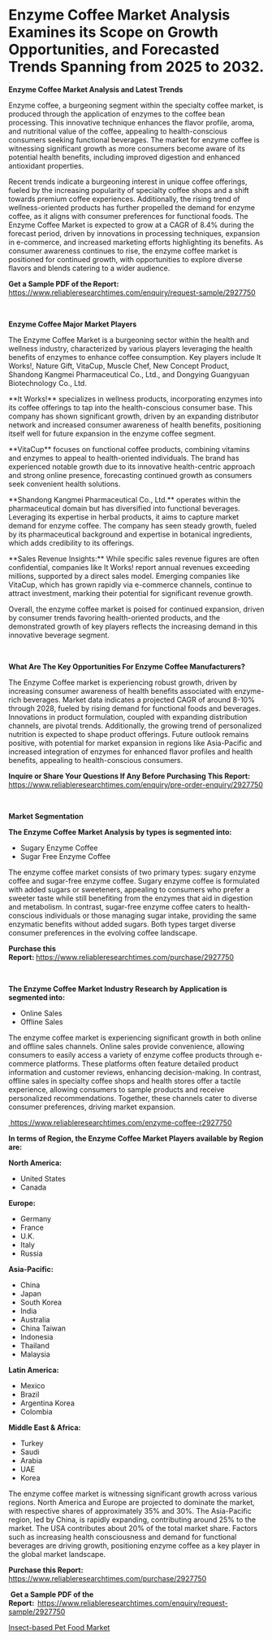 <p><h1>Enzyme Coffee Market Analysis Examines its Scope on Growth Opportunities, and Forecasted Trends Spanning from 2025 to 2032.</h1></p><p><strong>Enzyme Coffee Market Analysis and Latest Trends</strong></p>
<p><p>Enzyme coffee, a burgeoning segment within the specialty coffee market, is produced through the application of enzymes to the coffee bean processing. This innovative technique enhances the flavor profile, aroma, and nutritional value of the coffee, appealing to health-conscious consumers seeking functional beverages. The market for enzyme coffee is witnessing significant growth as more consumers become aware of its potential health benefits, including improved digestion and enhanced antioxidant properties.</p><p>Recent trends indicate a burgeoning interest in unique coffee offerings, fueled by the increasing popularity of specialty coffee shops and a shift towards premium coffee experiences. Additionally, the rising trend of wellness-oriented products has further propelled the demand for enzyme coffee, as it aligns with consumer preferences for functional foods. The Enzyme Coffee Market is expected to grow at a CAGR of 8.4% during the forecast period, driven by innovations in processing techniques, expansion in e-commerce, and increased marketing efforts highlighting its benefits. As consumer awareness continues to rise, the enzyme coffee market is positioned for continued growth, with opportunities to explore diverse flavors and blends catering to a wider audience.</p></p>
<p><strong>Get a Sample PDF of the Report:&nbsp;</strong> <a href="https://www.reliableresearchtimes.com/enquiry/request-sample/2927750?utm_campaign=2220&utm_medium=2&utm_source=Github&utm_content=ia&utm_term=12032025&utm_id=enzyme-coffee">https://www.reliableresearchtimes.com/enquiry/request-sample/2927750</a></p>
<p>&nbsp;</p>
<p><strong>Enzyme Coffee Major Market Players</strong></p>
<p><p>The Enzyme Coffee Market is a burgeoning sector within the health and wellness industry, characterized by various players leveraging the health benefits of enzymes to enhance coffee consumption. Key players include It Works!, Nature Gift, VitaCup, Muscle Chef, New Concept Product, Shandong Kangmei Pharmaceutical Co., Ltd., and Dongying Guangyuan Biotechnology Co., Ltd.</p><p>**It Works!** specializes in wellness products, incorporating enzymes into its coffee offerings to tap into the health-conscious consumer base. This company has shown significant growth, driven by an expanding distributor network and increased consumer awareness of health benefits, positioning itself well for future expansion in the enzyme coffee segment.</p><p>**VitaCup** focuses on functional coffee products, combining vitamins and enzymes to appeal to health-oriented individuals. The brand has experienced notable growth due to its innovative health-centric approach and strong online presence, forecasting continued growth as consumers seek convenient health solutions.</p><p>**Shandong Kangmei Pharmaceutical Co., Ltd.** operates within the pharmaceutical domain but has diversified into functional beverages. Leveraging its expertise in herbal products, it aims to capture market demand for enzyme coffee. The company has seen steady growth, fueled by its pharmaceutical background and expertise in botanical ingredients, which adds credibility to its offerings.</p><p>**Sales Revenue Insights:** While specific sales revenue figures are often confidential, companies like It Works! report annual revenues exceeding millions, supported by a direct sales model. Emerging companies like VitaCup, which has grown rapidly via e-commerce channels, continue to attract investment, marking their potential for significant revenue growth.</p><p>Overall, the enzyme coffee market is poised for continued expansion, driven by consumer trends favoring health-oriented products, and the demonstrated growth of key players reflects the increasing demand in this innovative beverage segment.</p></p>
<p>&nbsp;</p>
<p><strong>What Are The Key Opportunities For Enzyme Coffee Manufacturers?</strong></p>
<p><p>The Enzyme Coffee market is experiencing robust growth, driven by increasing consumer awareness of health benefits associated with enzyme-rich beverages. Market data indicates a projected CAGR of around 8-10% through 2028, fueled by rising demand for functional foods and beverages. Innovations in product formulation, coupled with expanding distribution channels, are pivotal trends. Additionally, the growing trend of personalized nutrition is expected to shape product offerings. Future outlook remains positive, with potential for market expansion in regions like Asia-Pacific and increased integration of enzymes for enhanced flavor profiles and health benefits, appealing to health-conscious consumers.</p></p>
<p><strong>Inquire or Share Your Questions If Any Before Purchasing This Report:</strong> <a href="https://www.reliableresearchtimes.com/enquiry/pre-order-enquiry/2927750?utm_campaign=2220&utm_medium=2&utm_source=Github&utm_content=ia&utm_term=12032025&utm_id=enzyme-coffee">https://www.reliableresearchtimes.com/enquiry/pre-order-enquiry/2927750</a></p>
<p>&nbsp;</p>
<p><strong>Market Segmentation</strong></p>
<p><strong>The Enzyme Coffee Market Analysis by types is segmented into:</strong></p>
<p><ul><li>Sugary Enzyme Coffee</li><li>Sugar Free Enzyme Coffee</li></ul></p>
<p><p>The enzyme coffee market consists of two primary types: sugary enzyme coffee and sugar-free enzyme coffee. Sugary enzyme coffee is formulated with added sugars or sweeteners, appealing to consumers who prefer a sweeter taste while still benefiting from the enzymes that aid in digestion and metabolism. In contrast, sugar-free enzyme coffee caters to health-conscious individuals or those managing sugar intake, providing the same enzymatic benefits without added sugars. Both types target diverse consumer preferences in the evolving coffee landscape.</p></p>
<p><strong>Purchase this Report:&nbsp;</strong><a href="https://www.reliableresearchtimes.com/purchase/2927750?utm_campaign=2220&utm_medium=2&utm_source=Github&utm_content=ia&utm_term=12032025&utm_id=enzyme-coffee">https://www.reliableresearchtimes.com/purchase/2927750</a></p>
<p>&nbsp;</p>
<p><strong>The Enzyme Coffee Market Industry Research by Application is segmented into:</strong></p>
<p><ul><li>Online Sales</li><li>Offline Sales</li></ul></p>
<p><p>The enzyme coffee market is experiencing significant growth in both online and offline sales channels. Online sales provide convenience, allowing consumers to easily access a variety of enzyme coffee products through e-commerce platforms. These platforms often feature detailed product information and customer reviews, enhancing decision-making. In contrast, offline sales in specialty coffee shops and health stores offer a tactile experience, allowing consumers to sample products and receive personalized recommendations. Together, these channels cater to diverse consumer preferences, driving market expansion.</p></p>
<p><a href="https://www.reliableresearchtimes.com/enzyme-coffee-r2927750?utm_campaign=2220&utm_medium=2&utm_source=Github&utm_content=ia&utm_term=12032025&utm_id=enzyme-coffee">&nbsp;https://www.reliableresearchtimes.com/enzyme-coffee-r2927750</a></p>
<p><strong>In terms of Region, the Enzyme Coffee Market Players available by Region are:</strong></p>
<p>
    <p> <strong> North America: </strong>
        <ul>
            <li>United States</li>
            <li>Canada</li>
        </ul>
        </p> 
    <p> <strong> Europe: </strong>
        <ul>
            <li>Germany</li>
            <li>France</li>
            <li>U.K.</li>
            <li>Italy</li>
            <li>Russia</li>
        </ul>
        </p> 
    <p> <strong> Asia-Pacific: </strong>
        <ul>
            <li>China</li>
            <li>Japan</li>
            <li>South Korea</li>
            <li>India</li>
            <li>Australia</li>
            <li>China Taiwan</li>
            <li>Indonesia</li>
            <li>Thailand</li>
            <li>Malaysia</li>
        </ul>
        </p> 
    <p> <strong> Latin America: </strong>
        <ul>
            <li>Mexico</li>
            <li>Brazil</li>
            <li>Argentina Korea</li>
            <li>Colombia</li>
        </ul>
        </p> 
    <p> <strong> Middle East & Africa: </strong>
        <ul>
            <li>Turkey</li>
            <li>Saudi</li>
            <li>Arabia</li>
            <li>UAE</li>
            <li>Korea</li>
        </ul>
    </p>
    </p>
<p><p>The enzyme coffee market is witnessing significant growth across various regions. North America and Europe are projected to dominate the market, with respective shares of approximately 35% and 30%. The Asia-Pacific region, led by China, is rapidly expanding, contributing around 25% to the market. The USA contributes about 20% of the total market share. Factors such as increasing health consciousness and demand for functional beverages are driving growth, positioning enzyme coffee as a key player in the global market landscape.</p></p>
<p><strong>Purchase this Report: </strong><a href="https://www.reliableresearchtimes.com/purchase/2927750?utm_campaign=2220&utm_medium=2&utm_source=Github&utm_content=ia&utm_term=12032025&utm_id=enzyme-coffee">https://www.reliableresearchtimes.com/purchase/2927750</a></p>
<p>&nbsp;<strong>Get a Sample PDF of the Report:&nbsp;&nbsp;</strong><a href="https://www.reliableresearchtimes.com/enquiry/request-sample/2927750?utm_campaign=2220&utm_medium=2&utm_source=Github&utm_content=ia&utm_term=12032025&utm_id=enzyme-coffee">https://www.reliableresearchtimes.com/enquiry/request-sample/2927750</a></p>
<p><strong></strong></p>
<p><p><a href="https://github.com/jerhoskinson197676/Market-Research-Report-List-1/blob/main/insect-based-pet-food-market.md?utm_campaign=2220&utm_medium=2&utm_source=Github&utm_content=ia&utm_term=12032025&utm_id=enzyme-coffee">Insect-based Pet Food Market</a></p></p>